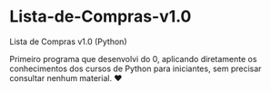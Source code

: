 # Lista-de-Compras-v1.0
Lista de Compras v1.0 (Python)

Primeiro programa que desenvolvi do 0, aplicando diretamente os conhecimentos dos cursos de Python para iniciantes, sem precisar consultar nenhum material. ♥
